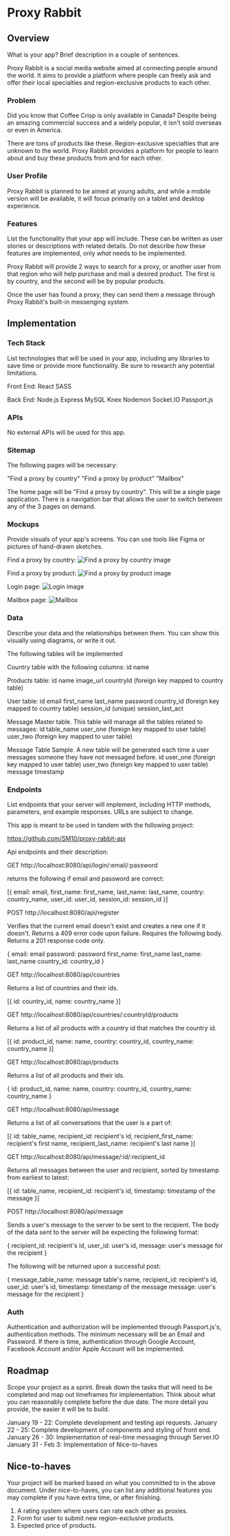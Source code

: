 # Proxy Rabbit

## Overview

What is your app? Brief description in a couple of sentences.

Proxy Rabbit is a social media website aimed at connecting people around the world. It aims to provide a platform where people can freely ask and offer their local specialties and region-exclusive products to each other.

### Problem

Did you know that Coffee Crisp is only available in Canada? Despite being an amazing commercial success and a widely popular, it isn't sold overseas or even in America.

There are tons of products like these. Region-exclusive specialties that are unknown to the world. Proxy Rabbit provides a platform for people to learn about and buy these products from and for each other.

### User Profile

Proxy Rabbit is planned to be aimed at young adults, and while a mobile version will be available, it will focus primarily on a tablet and desktop experience.

### Features

List the functionality that your app will include. These can be written as user stories or descriptions with related details. Do not describe _how_ these features are implemented, only _what_ needs to be implemented.

Proxy Rabbit will provide 2 ways to search for a proxy, or another user from that region who will help purchase and mail a desired product. The first is by country, and the second will be by popular products.

Once the user has found a proxy, they can send them a message through Proxy Rabbit's built-in messenging system.

## Implementation

### Tech Stack

List technologies that will be used in your app, including any libraries to save time or provide more functionality. Be sure to research any potential limitations.

Front End:
React
SASS

Back End:
Node.js
Express
MySQL
Knex
Nodemon
Socket.IO
Passport.js

### APIs

No external APIs will be used for this app.

### Sitemap

The following pages will be necessary:

"Find a proxy by country"
"Find a proxy by product"
"Mailbox"

The home page will be "Find a proxy by country". This will be a single page application. There is a navigation bar that allows the user to switch between any of the 3 pages on demand.

### Mockups

Provide visuals of your app's screens. You can use tools like Figma or pictures of hand-drawn sketches.

Find a proxy by country:
![Find a proxy by country image](./src/assets/images/proxy-rabbit-home-page.jpg)

Find a proxy by product:
![Find a proxy by product image](./src/assets/images/proxy-rabbit-by-product.jpg)

Login page:
![Login image](./src/assets/images/proxy-rabbit-login.jpg)

Mailbox page:
![Mailbox](./src/assets/images/proxy-rabbit-mailbox.jpg)

### Data

Describe your data and the relationships between them. You can show this visually using diagrams, or write it out.

The following tables will be implemented

Country table with the following columns:
id
name

Products table:
id
name
image_url
countryId (foreign key mapped to country table)

User table:
id
email
first_name
last_name
password
country_id (foreign key mapped to country table)
session_id (unique)
session_last_act

Message Master table. This table will manage all the tables related to messages:
id
table_name
user_one (foreign key mapped to user table)
user_two (foreign key mapped to user table)

Message Table Sample. A new table will be generated each time a user messages someone they have not messaged before.
id
user_one (foreign key mapped to user table)
user_two (foreign key mapped to user table)
message
timestamp

### Endpoints

List endpoints that your server will implement, including HTTP methods, parameters, and example responses. URLs are subject to change.

This app is meant to be used in tandem with the following project:

https://github.com/SM10/proxy-rabbit-api

Api endpoints and their description:

GET http://localhost:8080/api/login/:email/:password

returns the following if email and password are correct:

[{
    email: email,
    first_name: first_name,
    last_name: last_name,
    country: country_name,
    user_id: user_id,
    session_id: session_id
}]

POST http://localhost:8080/api/register

Verifies that the current email doesn't exist and creates a new one if it doesn't. Returns a 409 error code upon failure. Requires the following body. Returns a 201 response code only.

{
    email: email
    password: password
    first_name: first_name
    last_name: last_name
    country_id: country_id
}

GET http://localhost:8080/api/countries

Returns a list of countries and their ids.

[{
    id: country_id,
    name: country_name
}]

GET http://localhost:8080/api/countries/:countryId/products

Returns a list of all products with a country id that matches the country id.

[{
    id: product_id,
    name: name,
    country: country_id,
    country_name: country_name
}]

GET http://localhost:8080/api/products

Returns a list of all products and their ids.

{
    id: product_id,
    name: name,
    country: country_id,
    country_name: country_name
}

GET http://localhost:8080/api/message

Returns a list of all conversations that the user is a part of:

[{
    id: table_name,
    recipient_id: recipient's id,
    recipient_first_name: recipient's first name,
    recipient_last_name: recipient's last name
}]

GET http://localhost:8080/api/message/:id/:recipient_id

Returns all messages between the user and recipient, sorted by timestamp from earliest to latest:

[{
    id: table_name,
    recipient_id: recipient's id,
    timestamp: timestamp of the message
}]

POST http://localhost:8080/api/message

Sends a user's message to the server to be sent to the recipient. The body of the data sent to the server will be expecting the following format:

{
    recipient_id: recipient's id,
    user_id: user's id,
    message: user's message for the recipient
}

The following will be returned upon a successful post:

{
    message_table_name: message table's name,
    recipient_id: recipient's id,
    user_id: user's id,
    timestamp: timestamp of the message
    message: user's message for the recipient
}

### Auth

Authentication and authorization will be implemented through Passport.js's, authentication methods. The minimum necessary will be an Email and Password. If there is time, authentication through Google Account, Facebook Account and/or Apple Account will be implemented.

## Roadmap

Scope your project as a sprint. Break down the tasks that will need to be completed and map out timeframes for implementation. Think about what you can reasonably complete before the due date. The more detail you provide, the easier it will be to build.

January 19 - 22: Complete development and testing api requests.
January 22 - 25: Complete development of components and styling of front end.
January 26 - 30: Implementation of real-time messaging through Server.IO
January 31 - Feb 3: Implementation of Nice-to-haves

## Nice-to-haves

Your project will be marked based on what you committed to in the above document. Under nice-to-haves, you can list any additional features you may complete if you have extra time, or after finishing.

1. A rating system where users can rate each other as proxies.
2. Form for user to submit new region-exclusive products.
3. Expected price of products.
